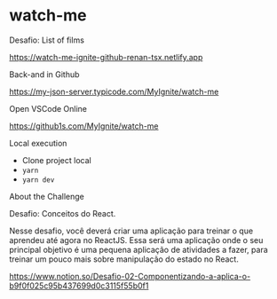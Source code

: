 # watch-me
Desafio: List of films

https://watch-me-ignite-github-renan-tsx.netlify.app

Back-and in Github

https://my-json-server.typicode.com/MyIgnite/watch-me

Open VSCode Online

https://github1s.com/MyIgnite/watch-me

Local execution

- Clone project local
- `yarn`
- `yarn dev`

About the Challenge </br>

Desafio: Conceitos do React.

Nesse desafio, você deverá criar uma aplicação para treinar o que aprendeu até agora no ReactJS. Essa será uma aplicação onde o seu principal objetivo é uma pequena aplicação de atividades a fazer, para treinar um pouco mais sobre manipulação do estado no React.

https://www.notion.so/Desafio-02-Componentizando-a-aplica-o-b9f0f025c95b437699d0c3115f55b0f1
